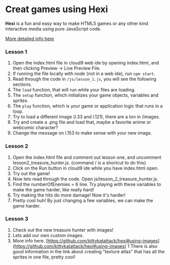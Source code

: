 Creat games using Hexi
====

**Hexi** is a fun and easy way to make HTML5 games or any other
kind interactive media using pure JavaScript code.

[More detailed info here](https://github.com/kittykatattack/hexi)

### Lesson 1

1. Open the index.html file in cloud9 web ide by opening index.html, and then clicking Preview -> Live Preview File.
1. If running the file locally with node (not in a web ide), run `npm start`.
1. Read through the code in `/js/lesson_1.js`, you will see the following sections.
1. The `load` function, that will run while your files are loading.
1. The `setup` function, which initializes your game objects, variables and sprites.
1. The `play` function, which is your game or application logic that runs in a loop.
1. Try to load a different image (l.33 and l.121), there are a ton in /images.
1. Try and create a .png file and load that, maybe a favorite anime or webcomic character?
1. Change the message on l.153 to make sense with your new image.

### Lesson 2

1. Open the index.html file and comment out lesson one, and uncomment lesson2_treasure_hunter.js. (command / is a shortcut to do this)
1. Click on the Run button in cloud9 ide while you have index.html open.
1. Try out the game!
1. Now lets read through the code. Open js/lesson_2_treasure_hunter.js.
1. Find the numberOfEnemies = 6 line. Try playing with these variables to make the game harder, like really hard!
1. Try making the hits do more damage! Now it's harder!
1. Pretty cool huh! By just changing a few variables, we can make the game harder.

### Lesson 3

1. Check out the new treasure hunter with images!
1. Lets add our own custom images.
1. More info here. [https://github.com/kittykatattack/hexi#using-images](https://github.com/kittykatattack/hexi#using-images)
1 There is also good information in the link about creating "texture atlas" that has all the sprites in one file, pretty cool!
